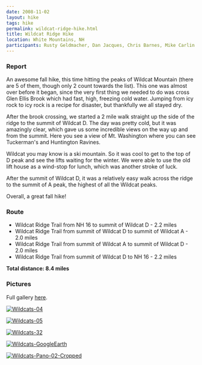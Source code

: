 ```yaml
---
date: 2008-11-02
layout: hike
tags: hike
permalink: wildcat-ridge-hike.html
title: Wildcat Ridge Hike
location: White Mountains, NH
participants: Rusty Geldmacher, Dan Jacques, Chris Barnes, Mike Carlin
---
```


### Report

An awesome fall hike, this time hitting the peaks of Wildcat Mountain (there are 5 of them, though only 2 count towards the list). This one was almost over before it began, since the very first thing we needed to do was cross Glen Ellis Brook which had fast, high, freezing cold water. Jumping from icy rock to icy rock is a recipe for disaster, but thankfully we all stayed dry.

After the brook crossing, we started a 2 mile walk straight up the side of the ridge to the summit of Wildcat D. The day was pretty cold, but it was amazingly clear, which gave us some incredible views on the way up and from the summit. Here you see a view of Mt. Washington where you can see Tuckerman's and Huntington Ravines.

Wildcat you may know is a ski mountain. So it was cool to get to the top of D peak and see the lifts waiting for the winter. We were able to use the old lift house as a wind-stop for lunch, which was another stroke of luck.

After the summit of Wildcat D, it was a relatively easy walk across the ridge to the summit of A peak, the highest of all the Wildcat peaks.

Overall, a great fall hike!

### Route

  * Wildcat Ridge Trail from NH 16 to summit of Wildcat D - 2.2 miles
  * Wildcat Ridge Trail from summit of Wildcat D to summit of Wildcat A - 2.0 miles
  * Wildcat Ridge Trail from summit of Wildcat A to summit of Wildcat D - 2.0 miles
  * Wildcat Ridge Trail from summit of Wildcat D to NH 16 - 2.2 miles

**Total distance: 8.4 miles**

### Pictures

Full gallery [here](http://www.flickr.com/photos/geldmacher/sets/72157608695186429/).

[![Wildcats-04](http://farm4.static.flickr.com/3235/3006377333_ed4a8daca5.jpg)](http://www.flickr.com/photos/geldmacher/3006377333/)

[![Wildcats-05](http://farm4.static.flickr.com/3013/3007213510_c616fccd56.jpg)](http://www.flickr.com/photos/geldmacher/3007213510/)

[![Wildcats-32](http://farm4.static.flickr.com/3172/3006383173_e3a857d6d6.jpg)](http://www.flickr.com/photos/geldmacher/3006383173/)

[![Wildcats-GoogleEarth](http://farm4.static.flickr.com/3248/3007207588_e3dbd0f280.jpg)](http://www.flickr.com/photos/geldmacher/3007207588/)

[![Wildcats-Pano-02-Cropped](http://farm4.static.flickr.com/3213/3006374449_aca46597ca.jpg)](http://www.flickr.com/photos/geldmacher/3006374449/)

